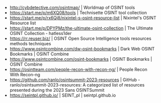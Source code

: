 - http://cybdetective.com/osintmap/ | Worldmap of OSINT tools
- https://start.me/p/m6XQ08/tools | Technisette OSINT tool collection
- https://start.me/p/rx6Qj8/nixintel-s-osint-resource-list | Nixintel's OSINT Resource list
- https://start.me/p/DPYPMz/the-ultimate-osint-collection | The Ultimate OSINT Collection - hatless1der
- https://rr.reuser.biz/ | OSINT Open Source Intelligence tools resources methods techniques
- https://www.osintcombine.com/dw-osint-bookmarks | Dark Web OSINT Bookmarks | OSINT Combine
- https://www.osintcombine.com/osint-bookmarks | OSINT Bookmarks | OSINT Combine
- https://osintteam.com/people-recon-with-recon-ng/ | People Recon With Recon-ng
- https://github.com/ranlo/osintsummit-2023-resources | GitHub - ranlo/osintsummit-2023-resources: A categorized list of resources presented during the 2023 Sans OSINTSummit
- https://seintpl.github.io/ | SEINT_pl | seintpl.github.io

